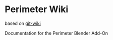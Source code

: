 # Perimeter Wiki

based on [git-wiki](https://www.drassil.org/git-wiki/main_page)

Documentation for the Perimeter Blender Add-On

